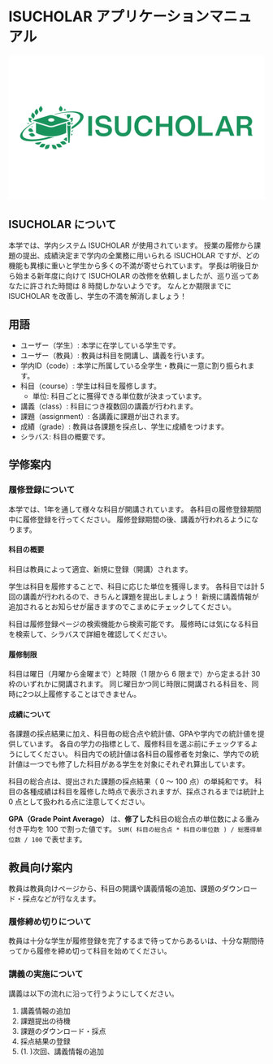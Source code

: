 # ISUCHOLAR アプリケーションマニュアル

![logo](./logo.png)

## ISUCHOLAR について

本学では、学内システム ISUCHOLAR が使用されています。 授業の履修から課題の提出、成績決定まで学内の全業務に用いられる ISUCHOLAR ですが、どの機能も異様に重いと学生から多くの不満が寄せられています。
学長は明後日から始まる新年度に向けて ISUCHOLAR の改修を依頼しましたが、巡り巡ってあなたに許された時間は 8 時間しかないようです。 なんとか期限までに ISUCHOLAR を改善し、学生の不満を解消しましょう！

## 用語

- ユーザー（学生）: 本学に在学している学生です。
- ユーザー（教員）: 教員は科目を開講し、講義を行います。
- 学内ID（code）: 本学に所属している全学生・教員に一意に割り振られます。
- 科目（course）: 学生は科目を履修します。
    - 単位: 科目ごとに獲得できる単位数が決まっています。
- 講義（class）: 科目につき複数回の講義が行われます。
- 課題（assignment）: 各講義に課題が出されます。
- 成績（grade）: 教員は各課題を採点し、学生に成績をつけます。
- シラバス: 科目の概要です。

## 学修案内

### 履修登録について

本学では、1年を通して様々な科目が開講されています。 各科目の履修登録期間中に履修登録を行ってください。 履修登録期間の後、講義が行われるようになります。

#### 科目の概要

科目は教員によって適宜、新規に登録（開講）されます。

学生は科目を履修することで、科目に応じた単位を獲得します。 各科目では計 5 回の講義が行われるので、きちんと課題を提出しましょう！ 新規に講義情報が追加されるとお知らせが届きますのでこまめにチェックしてください。

科目は履修登録ページの検索機能から検索可能です。 履修時には気になる科目を検索して、シラバスで詳細を確認してください。

#### 履修制限

科目は曜日（月曜から金曜まで）と時限（1 限から 6 限まで）から定まる計 30 枠のいずれかに開講されます。 同じ曜日かつ同じ時限に開講される科目を、同時に2つ以上履修することはできません。

#### 成績について

各課題の採点結果に加え、科目毎の総合点や統計値、GPAや学内での統計値を提供しています。 各自の学力の指標として、履修科目を選ぶ前にチェックするようにしてください。
科目内での統計値は各科目の履修者を対象に、学内での統計値は一つでも修了した科目がある学生を対象にそれぞれ算出しています。

科目の総合点は、提出された課題の採点結果（ 0 〜 100 点）の単純和です。 科目の各種成績は科目を履修した時点で表示されますが、採点されるまでは統計上 0 点として扱われる点に注意してください。

**GPA（Grade Point Average）** は、**修了した**科目の総合点の単位数による重み付き平均を 100 で割った値です。
`SUM( 科目の総合点 * 科目の単位数 ) / 総獲得単位数 / 100` で表せます。

## 教員向け案内

教員は教員向けページから、科目の開講や講義情報の追加、課題のダウンロード・採点などが行なえます。

### 履修締め切りについて

教員は十分な学生が履修登録を完了するまで待ってからあるいは、十分な期間待ってから履修を締め切って科目を始めてください。

### 講義の実施について

講義は以下の流れに沿って行うようにしてください。

1. 講義情報の追加
2. 課題提出の待機
3. 課題のダウンロード・採点
4. 採点結果の登録
5. (1. )次回、講義情報の追加
